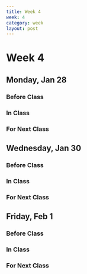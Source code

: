 ```yaml
---
title: Week 4 
week: 4
category: week
layout: post
---
```


# Week 4

## Monday, Jan 28

### Before Class

### In Class

### For Next Class


<!-- # # # # # # # # # # # # # # # # # # # # # # # # # # # -->

## Wednesday, Jan 30

### Before Class

### In Class

### For Next Class


<!-- # # # # # # # # # # # # # # # # # # # # # # # # # # # -->

## Friday, Feb 1

### Before Class

### In Class

### For Next Class


<!-- # # # # # # # # # # # # # # # # # # # # # # # # # # # -->

